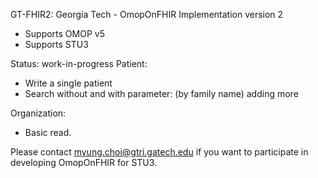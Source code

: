 GT-FHIR2: Georgia Tech - OmopOnFHIR Implementation version 2
- Supports OMOP v5
- Supports STU3

Status: work-in-progress
Patient: 
- Write a single patient
- Search without and with parameter: (by family name) adding more

Organization:
- Basic read.

Please contact myung.choi@gtri.gatech.edu if you want to participate in developing OmopOnFHIR for STU3.
